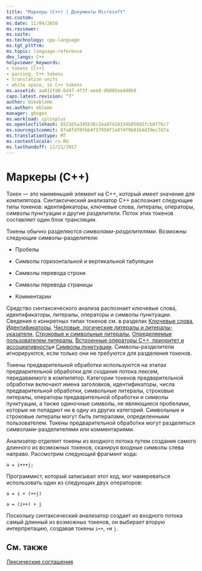 ```yaml
---
title: "Маркеры (C++) | Документы Microsoft"
ms.custom: 
ms.date: 11/04/2016
ms.reviewer: 
ms.suite: 
ms.technology: cpp-language
ms.tgt_pltfrm: 
ms.topic: language-reference
dev_langs: C++
helpviewer_keywords:
- tokens [C++]
- parsing, C++ tokens
- translation units
- white space, in C++ tokens
ms.assetid: aa812fd0-6d47-4f3f-aee0-db002ee4d8b9
caps.latest.revision: "7"
author: mikeblome
ms.author: mblome
manager: ghogen
ms.workload: cplusplus
ms.openlocfilehash: 852165a345b36c2ea07d18334b050d5fcb8f7bc7
ms.sourcegitcommit: 8fa8fdf0fbb4f57950f1e8f4f9b81b4d39ec7d7a
ms.translationtype: MT
ms.contentlocale: ru-RU
ms.lasthandoff: 12/21/2017
---
```

# <a name="tokens-c"></a>Маркеры (C++)
Токен — это наименьший элемент на C++, который имеет значение для компилятора. Синтаксический анализатор C++ распознает следующие типы токенов: идентификаторы, ключевые слова, литералы, операторы, символы пунктуации и другие разделители. Поток этих токенов составляет один блок трансляции.  
  
 Токены обычно разделяются *символами-разделителями*. Возможны следующие символы-разделители:  
  
-   Пробелы  
  
-   Символы горизонтальной и вертикальной табуляции  
  
-   Символы перевода строки  
  
-   Символы перевода страницы  
  
-   Комментарии  
  
 Средство синтаксического анализа распознает ключевые слова, идентификаторы, литералы, операторы и символы пунктуации. Сведения о конкретных типах токенов см. в разделах [Ключевые слова](../cpp/keywords-cpp.md), [Идентификаторы](../cpp/identifiers-cpp.md), [Числовые, логические литералы и литералы-указатели](../cpp/numeric-boolean-and-pointer-literals-cpp.md), [Строковые и символьные литералы](../cpp/string-and-character-literals-cpp.md), [Определяемые пользователем литералы](../cpp/user-defined-literals-cpp.md), [Встроенные операторы C++, приоритет и ассоциативность](../cpp/cpp-built-in-operators-precedence-and-associativity.md)и [Символы пунктуации](../cpp/punctuators-cpp.md). Символы-разделители игнорируются, если только они не требуются для разделения токенов.  
  
 Токены предварительной обработки используются на этапах предварительной обработки для создания потока лексем, передаваемого в компилятор. Категории токенов предварительной обработки включают имена заголовков, идентификаторы, числа предварительной обработки, символьные литералы, строковые литералы, операторы предварительной обработки и символы пунктуации, а также одиночные символы, не являющиеся пробелами, которые не попадают ни в одну из других категорий. Символьные и строковые литералы могут быть литералами, определенными пользователем. Токены предварительной обработки могут разделяться символами-разделителями или комментариями.  
  
 Анализатор отделяет токены из входного потока путем создания самого длинного из возможных токенов, сканируя входные символы слева направо. Рассмотрим следующий фрагмент кода:  
  
```  
a = i+++j;  
```  
  
 Программист, который записывал этот код, мог намереваться использовать один из следующих двух операторов:  
  
```  
a = i + (++j)  
  
a = (i++) + j  
```  
  
 Поскольку синтаксический анализатор создает из входного потока самый длинный из возможных токенов, он выбирает вторую интерпретацию, создавая токены `i++`, `+`и `j`.  
  
## <a name="see-also"></a>См. также  
 [Лексические соглашения](../cpp/lexical-conventions.md)